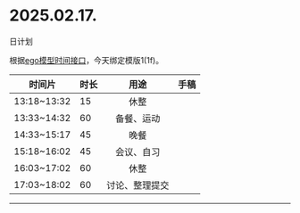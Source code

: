 # 2025.02.17.
日计划

根据[ego模型时间接口](https://gitee.com/hyg/blog/blob/master/timeflow.md)，今天绑定模版1(1f)。

| 时间片 | 时长 | 用途 | 手稿 |
| --- | --- | :---: | --- |
| 13:18~13:32 | 15 | 休整 |  |
| 13:33~14:32 | 60 | 备餐、运动 |  |
| 14:33~15:17 | 45 | 晚餐 |  |
| 15:18~16:02 | 45 | 会议、自习 |  |
| 16:03~17:02 | 60 | 休整 |  |
| 17:03~18:02 | 60 | 讨论、整理提交 |  |

---

